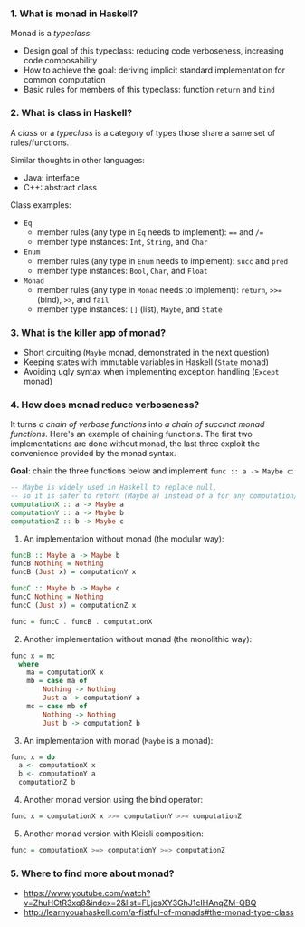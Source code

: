 ### 1. What is monad in Haskell?
Monad is a _typeclass_:
- Design goal of this typeclass: reducing code verboseness, increasing code composability
- How to achieve the goal: deriving implicit standard implementation for common computation
- Basic rules for members of this typeclass: function `return` and `bind`

### 2. What is class in Haskell?
A _class_ or a _typeclass_ is a category of types those share a same set of rules/functions.

Similar thoughts in other languages:
- Java: interface
- C++: abstract class

Class examples:
- `Eq`
  - member rules (any type in `Eq` needs to implement): `==` and `/=`
  - member type instances: `Int`, `String`, and `Char`
- `Enum`
  - member rules (any type in `Enum` needs to implement): `succ` and `pred`
  - member type instances: `Bool`, `Char`, and `Float`
- `Monad`
  - member rules (any type in `Monad` needs to implement): `return`, `>>=` (bind), `>>`, and `fail`
  - member type instances: `[]` (list), `Maybe`, and `State`
  
### 3. What is the killer app of monad?
- Short circuiting (`Maybe` monad, demonstrated in the next question)
- Keeping states with immutable variables in Haskell (`State` monad)
- Avoiding ugly syntax when implementing exception handling (`Except` monad)

### 4. How does monad reduce verboseness?
It turns _a chain of verbose functions_ into _a chain of succinct monad functions_. Here's an example of chaining functions. The first two implementations are done without monad, the last three exploit the convenience provided by the monad syntax.

**Goal**: chain the three functions below and implement `func :: a -> Maybe c`:
``` Haskell
-- Maybe is widely used in Haskell to replace null,
-- so it is safer to return (Maybe a) instead of a for any computation/function
computationX :: a -> Maybe a
computationY :: a -> Maybe b
computationZ :: b -> Maybe c
```

1. An implementation without monad (the modular way):
``` Haskell
funcB :: Maybe a -> Maybe b
funcB Nothing = Nothing
funcB (Just x) = computationY x

funcC :: Maybe b -> Maybe c
funcC Nothing = Nothing
funcC (Just x) = computationZ x

func = funcC . funcB . computationX
```

2. Another implementation without monad (the monolithic way):
``` Haskell
func x = mc
  where
    ma = computationX x
    mb = case ma of
        Nothing -> Nothing
        Just a -> computationY a
    mc = case mb of
        Nothing -> Nothing
        Just b -> computationZ b
```

3. An implementation with monad (`Maybe` is a monad):
``` Haskell
func x = do
  a <- computationX x
  b <- computationY a
  computationZ b
```

4. Another monad version using the bind operator:
``` Haskell
func x = computationX x >>= computationY >>= computationZ
```

5. Another monad version with Kleisli composition:
``` Haskell
func = computationX >=> computationY >=> computationZ
```

### 5. Where to find more about monad?
- https://www.youtube.com/watch?v=ZhuHCtR3xq8&index=2&list=FLjosXY3GhJ1cIHAnqZM-QBQ
- http://learnyouahaskell.com/a-fistful-of-monads#the-monad-type-class
